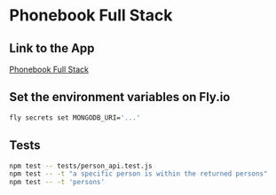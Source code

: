 # Phonebook Full Stack

## Link to the App

[Phonebook Full Stack](https://phonebook-full-stack.fly.dev/)

## Set the environment variables on Fly.io

```sh
fly secrets set MONGODB_URI='...'
```

## Tests

```sh
npm test -- tests/person_api.test.js
npm test -- -t "a specific person is within the returned persons"
npm test -- -t 'persons'
```
